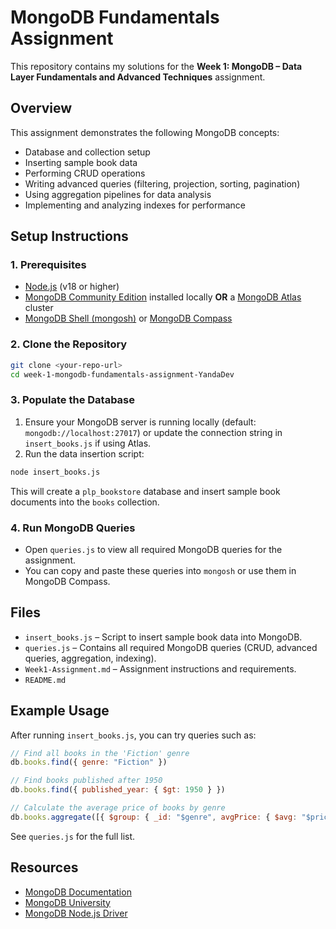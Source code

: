 # MongoDB Fundamentals Assignment

This repository contains my solutions for the **Week 1: MongoDB – Data Layer Fundamentals and Advanced Techniques** assignment.

## Overview

This assignment demonstrates the following MongoDB concepts:
- Database and collection setup
- Inserting sample book data
- Performing CRUD operations
- Writing advanced queries (filtering, projection, sorting, pagination)
- Using aggregation pipelines for data analysis
- Implementing and analyzing indexes for performance

## Setup Instructions

### 1. Prerequisites

- [Node.js](https://nodejs.org/) (v18 or higher)
- [MongoDB Community Edition](https://www.mongodb.com/try/download/community) installed locally **OR** a [MongoDB Atlas](https://www.mongodb.com/atlas/database) cluster
- [MongoDB Shell (mongosh)](https://www.mongodb.com/try/download/shell) or [MongoDB Compass](https://www.mongodb.com/products/compass)

### 2. Clone the Repository

```sh
git clone <your-repo-url>
cd week-1-mongodb-fundamentals-assignment-YandaDev
```

### 3. Populate the Database

1. Ensure your MongoDB server is running locally (default: `mongodb://localhost:27017`) or update the connection string in `insert_books.js` if using Atlas.
2. Run the data insertion script:

```sh
node insert_books.js
```

This will create a `plp_bookstore` database and insert sample book documents into the `books` collection.

### 4. Run MongoDB Queries

- Open `queries.js` to view all required MongoDB queries for the assignment.
- You can copy and paste these queries into `mongosh` or use them in MongoDB Compass.

## Files

- `insert_books.js` – Script to insert sample book data into MongoDB.
- `queries.js` – Contains all required MongoDB queries (CRUD, advanced queries, aggregation, indexing).
- `Week1-Assignment.md` – Assignment instructions and requirements.
- `README.md`

## Example Usage

After running `insert_books.js`, you can try queries such as:

```js
// Find all books in the 'Fiction' genre
db.books.find({ genre: "Fiction" })

// Find books published after 1950
db.books.find({ published_year: { $gt: 1950 } })

// Calculate the average price of books by genre
db.books.aggregate([{ $group: { _id: "$genre", avgPrice: { $avg: "$price" } } }])
```

See `queries.js` for the full list.

## Resources

- [MongoDB Documentation](https://docs.mongodb.com/)
- [MongoDB University](https://university.mongodb.com/)
- [MongoDB Node.js Driver](https://mongodb.github.io/node-mongodb-native/)
